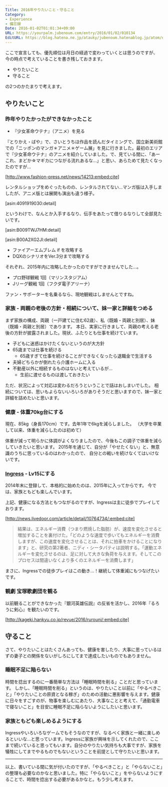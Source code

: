 ```yaml
---
Title: 2016年やりたいこと・守ること
Category:
- Experience
- 備忘録
Date: 2016-01-02T01:01:34+09:00
URL: https://yourpalm.jubenoum.com/entry/2016/01/02/010134
EditURL: https://blog.hatena.ne.jp/atauky/jubenoum.hatenablog.jp/atom/entry/6653586347151126306
---
```


ここで宣言しても、優先順位は月日の経過で変わっていくとは思うのですが、
今の時点で考えていることを書き残しておきます。

* やりたいこと
* 守ること

の2つのかたまりで考えます。


## やりたいこと

### 昨年やりたかったができなかったこと

*  『少女革命ウテナ』（アニメ）を見る

『とりかえ・ばや』で、さいとうちほ作品を読んだタイミングで、国立新美術館での「ニッポンのマンガ＊アニメ＊ゲーム展」を見に行きました。最初のエリアで『少女革命ウテナ』のアニメを紹介していました。で、見ている間に、「あーこれ、まどか☆マギカにつながる流れあるな…」と思い、あらためて見たくなったのですが…



<!-- more -->


[http://www.fashion-press.net/news/14213:embed:cite]

レンタルショップをめぐったものの、レンタルされてない…マンガ版は入手しましたが、アニメ版とは展開も演出も違う様子。

[asin:4091919030:detail]

というわけで、なんとか入手するなり、伝手をあたって借りるなりして全部見たいです。

[asin:B009TWJ7HM:detail]

[asin:B00A2XG2JI:detail]

* ファイアーエムブレム if を攻略する
* DQXのシナリオをVer.3分まで攻略する

それぞれ、2015年内に攻略したかったのですができませんでした…。

* プロ野球観戦 1回（マリンスタジアム）
* Jリーグ観戦 1回（フクダ電子アリーナ）

ファン・サポーターを名乗るなら、現地観戦はしませんとですね。

### 家族  - 両親の老後の方針・相続について、妹一家と詳細をつめる

まず家族の構成、両親（一戸建てに住む62歳）、私（既婚・両親と別居）、妹（既婚・両親と別居）であります。
本日、実家に行きまして、両親の考える老後の方針が披露されました。現状、ふたりとも仕事を続けています。

* 子どもに迷惑はかけたくないというのが大方針
* 65歳までは仕事を続ける
    * 65歳すぎて仕事を続けることができなくなったら退職金で生活する
* 夫婦どちらかが倒れたら介護ホームに入る
* 不動産以外に相続するものはないと考えているが...
    * 生前に渡せるものは渡しておきたい

ただ、状況によって対応は変わるだろうということで話はおしまいでした。
相続については、思いもよらないいろいろがありそうだと思いますので、妹一家と詳細を詰めたいと思います。


### 健康 - 体重70kg台にする

現在、85kg（身長170cm）です。去年1年で6kgを減らしました。
（大学を卒業して以来、体重を減らしたのは初めて）

体重が減って明らかに体調がよくなりましたので、今後もこの調子で体重を減らしていきたいと思います。
2015年を通じて、自分が「やせたくない」と、無意識のうちに思っているのはわかったので、
自分との戦いを続けなくてはいけないです。

### [Ingress](https://www.ingress.com/) - Lv15にする


2014年末に登録して、本格的に始めたのは、2015年に入ってからです。
今では、家族ともども楽しんでいます。

上記、健康になる方法ともつながるのですが、Ingressは主に徒歩でプレイしております。

[http://news.livedoor.com/article/detail/10764734/:embed:cite]

> 結果は、エネルギー消費（つまり燃焼した脂肪）が、速度を変化させると増加することを裏付けた。「どのような速度で歩いてもエネルギーを消費しますが、この速度を変化させることは、それに拍車をかけることになります」と、研究の第2著者、ニディ・シータパティは説明する。「運動エネルギーを変化させるのは、足に対して大きな負荷を与えます。そしてこのプロセスは間違いなくより多くのエネルギーを消費します」

まさに、Ingressでの徒歩プレイはこの動き…！継続して体重減にもつなげたいです。

### 観劇 宝塚歌劇団を観る

以前観ることができなかった『銀河英雄伝説』の反省を活かし、2016年『るろうに剣心』を観たいのです。


[http://kageki.hankyu.co.jp/revue/2016/rurouni/:embed:cite]




## 守ること

さて、やりたいことはたくさんあっても、健康を害したり、大事に思っているはずの妻子との関係をないがしろにしてまで達成したいものでもありません。

### 睡眠不足に陥らない

時間を捻出するのに一番簡単な方法は「睡眠時間を削る」ことだと思っています。
しかし、「睡眠時間を削る」というのは、やりたいこと以前に「やるべきこと」「やりたいことの原資となる稼ぎ」のための活動に悪影響を与えます。健康に日々をすごすのが、物事を楽しむにあたり、大事なことと考えて、「通勤電車で寝ないこと」を目安に睡眠不足に陥らないようにしたいと思います。

### 家族ともども楽しめるようにする

Ingressやいろいろなゲームでもそうなのですが、なるべく家族と一緒に楽しめるといいな…と思っています。Ingressに家族が興味を示してくれたので、ここまで続いていると思ってもいます。自分のやりたい気持ちも大事ですが、家族を犠牲にしてまでやるものでもないということを前提として守りたいと思います。

-----

以上、書いている間に気が付いたのですが、「やるべきこと」と「やらないこと」の整理も必要なのかなと思いました。特に「やらないこと」をやらないようにすることで、時間を捻出する必要があるかなと。もう少し考えます。

